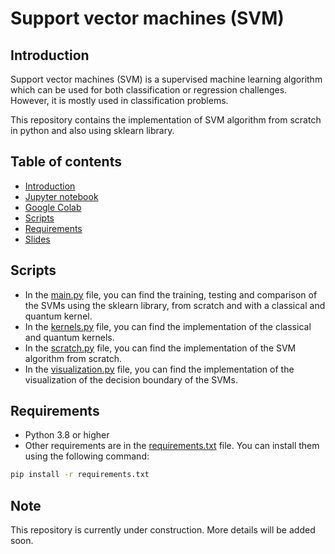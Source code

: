 # Support vector machines (SVM)
## Introduction
Support vector machines (SVM) is a supervised machine learning algorithm which can be used for both classification or 
regression challenges. However,  it is mostly used in classification problems.

This repository contains the implementation of SVM algorithm from scratch in python and also using sklearn library.
## Table of contents
* [Introduction](#introduction)
* [Jupyter notebook](https://github.com/JeremieGince/Learning_SVM/blob/main/notebook.ipynb)
* [Google Colab](https://colab.research.google.com/github/JeremieGince/Learning_SVM/blob/main/notebook.ipynb)
* [Scripts](#Scripts)
* [Requirements](#requirements)
* [Slides](Prez_SVM.pdf)

## Scripts
* In the [main.py](main.py) file, you can find the training, testing and comparison of the SVMs 
using the sklearn library, from scratch and with a classical and quantum kernel.
* In the [kernels.py](kernels.py) file, you can find the implementation of the classical and quantum kernels.
* In the [scratch.py](scratch.py) file, you can find the implementation of the SVM algorithm from scratch.
* In the [visualization.py](visualization.py) file, you can find the implementation of the visualization of the
decision boundary of the SVMs.

## Requirements
* Python 3.8 or higher
* Other requirements are in the [requirements.txt](requirements.txt) file. You can install them using the following 
command:
```bash
pip install -r requirements.txt
```


## Note
This repository is currently under construction. More details will be added soon.
